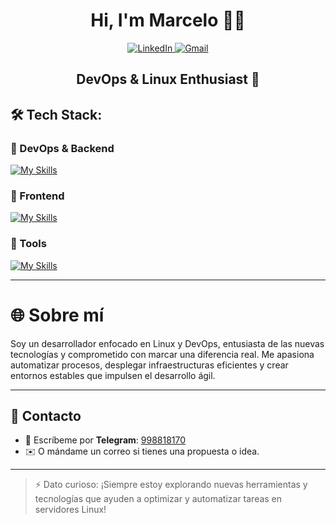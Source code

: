 <h1 align="center">Hi, I'm Marcelo 👨‍💻</h1>

<p align="center">
  <a href="https://www.linkedin.com/in/m1997/">
    <img src="https://img.shields.io/badge/LinkedIn-0077B5?style=for-the-badge&logo=linkedin&logoColor=white" alt="LinkedIn">
  </a>
  <a href="https://mail.google.com/mail/u/0/?pli=1#inbox?compose=fwmvGMBxPTrWdHPjgcxLfxVZzGVswZCVzrgxpRsswpcXVwdQZftsJPcFJTlRXsvVcRdNfnmPHQWWjFHcqtFTcDFlWxWKTdhqQMdVqzmMgkWkcqDZHrGG">
    <img src="https://img.shields.io/badge/Gmail-D14836?style=for-the-badge&logo=gmail&logoColor=white" alt="Gmail">
  </a>
</p>

<h2 align="center">DevOps & Linux Enthusiast 🚀</h2>

## 🛠️ Tech Stack:
### 🐧 DevOps & Backend
[![My Skills](https://skillicons.dev/icons?i=docker,bash,linux,git,github)](https://skillicons.dev)

### 🎨 Frontend
[![My Skills](https://skillicons.dev/icons?i=html,css,js)](https://skillicons.dev)

### 🔧 Tools
[![My Skills](https://skillicons.dev/icons?i=vscode,figma)](https://skillicons.dev)

---

# 🌐 Sobre mí
Soy un desarrollador enfocado en Linux y DevOps, entusiasta de las nuevas tecnologías y comprometido con marcar una diferencia real. Me apasiona automatizar procesos, desplegar infraestructuras eficientes y crear entornos estables que impulsen el desarrollo ágil.

---

## 📩 Contacto
- 💬 Escríbeme por **Telegram**: [998818170](https://t.me/+51998818170)
- ✉️ O mándame un correo si tienes una propuesta o idea.

---

> ⚡ Dato curioso: ¡Siempre estoy explorando nuevas herramientas y tecnologías que ayuden a optimizar y automatizar tareas en servidores Linux!

